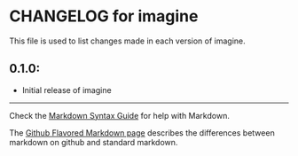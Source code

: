 # CHANGELOG for imagine

This file is used to list changes made in each version of imagine.

## 0.1.0:

* Initial release of imagine

- - -
Check the [Markdown Syntax Guide](http://daringfireball.net/projects/markdown/syntax) for help with Markdown.

The [Github Flavored Markdown page](http://github.github.com/github-flavored-markdown/) describes the differences between markdown on github and standard markdown.
